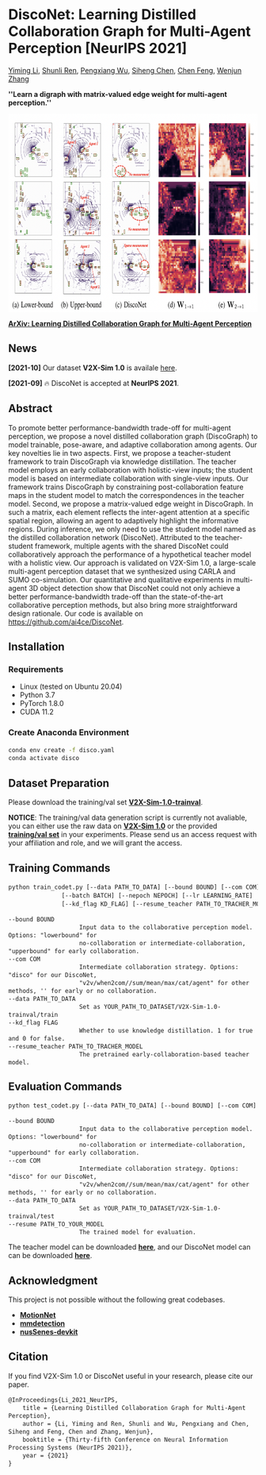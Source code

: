 # DiscoNet: Learning Distilled Collaboration Graph for Multi-Agent Perception [NeurIPS 2021]

[Yiming Li](https://scholar.google.com/citations?user=i_aajNoAAAAJ), [Shunli Ren](https://github.com/ShunliRen), [Pengxiang Wu](https://scholar.google.com/citations?user=MXLs7GcAAAAJ&hl=en), [Siheng Chen](https://scholar.google.com/citations?user=W_Q33RMAAAAJ&hl=en), [Chen Feng](https://scholar.google.com/citations?user=YeG8ZM0AAAAJ), [Wenjun Zhang](https://www.researchgate.net/profile/Wenjun-Zhang-29)

**''Learn a digraph with matrix-valued edge weight for multi-agent perception.''**

<p align="center"><img src='img.png' align="center" height="400px"> </p>

[**ArXiv: Learning Distilled Collaboration Graph for Multi-Agent Perception**]()        



## News
**[2021-10]**  Our dataset **V2X-Sim 1.0** is availale [here](https://ai4ce.github.io/V2X-Sim/).

**[2021-09]**  🔥 DiscoNet is accepted at **NeurIPS 2021**.

## Abstract
To promote better performance-bandwidth trade-off for multi-agent perception, we propose a novel distilled collaboration graph (DiscoGraph) to model trainable, pose-aware, and adaptive collaboration among agents. Our key novelties lie in two aspects. First, we propose a teacher-student framework to train DiscoGraph via knowledge distillation. The teacher model employs an early collaboration with holistic-view inputs; the student model is based on intermediate collaboration with single-view inputs. Our framework trains DiscoGraph by constraining post-collaboration feature maps in the student model to match the correspondences in the teacher model. Second, we propose a matrix-valued edge weight in DiscoGraph. In such a matrix, each element reflects the inter-agent attention at a specific spatial region, allowing an agent to adaptively highlight the informative regions. During inference, we only need to use the student model named as the distilled collaboration network (DiscoNet). Attributed to the teacher-student framework, multiple agents with the shared DiscoNet could collaboratively approach the performance of a hypothetical teacher model with a holistic view. Our approach is validated on V2X-Sim 1.0, a large-scale multi-agent perception dataset that we synthesized using CARLA and SUMO co-simulation. Our quantitative and qualitative experiments in multi-agent 3D object detection show that DiscoNet could not only achieve a better performance-bandwidth trade-off than the state-of-the-art collaborative perception methods, but also bring more straightforward design rationale. Our code is available on https://github.com/ai4ce/DiscoNet.

## Installation
### Requirements
* Linux (tested on Ubuntu 20.04)
* Python 3.7
* PyTorch 1.8.0
* CUDA 11.2

### Create Anaconda Environment
```bash
conda env create -f disco.yaml
conda activate disco
```

## Dataset Preparation
Please download the training/val set [**V2X-Sim-1.0-trainval**](https://drive.google.com/file/d/11lyIaOeNMCpJkZDOydxqGBNoHiTxTgZk/view?usp=sharing).

**NOTICE**: The training/val data generation script is currently not avaliable, you can either use the raw data on [**V2X-Sim 1.0**](https://ai4ce.github.io/V2X-Sim/) or the provided [**training/val set**](https://drive.google.com/file/d/11lyIaOeNMCpJkZDOydxqGBNoHiTxTgZk/view?usp=sharing) in your experiments. Please send us an access request with your affiliation and role, and we will grant the access.

## Training Commands
```bash
python train_codet.py [--data PATH_TO_DATA] [--bound BOUND] [--com COM]
               [--batch BATCH] [--nepoch NEPOCH] [--lr LEARNING_RATE] 
               [--kd_flag KD_FLAG] [--resume_teacher PATH_TO_TRACHER_MODEL]
```

```
--bound BOUND       
                    Input data to the collaborative perception model. Options: "lowerbound" for 
                    no-collaboration or intermediate-collaboration, "upperbound" for early collaboration.
--com COM   
                    Intermediate collaboration strategy. Options: "disco" for our DiscoNet,
                    "v2v/when2com//sum/mean/max/cat/agent" for other methods, '' for early or no collaboration.
--data PATH_TO_DATA         
                    Set as YOUR_PATH_TO_DATASET/V2X-Sim-1.0-trainval/train
--kd_flag FLAG
                    Whether to use knowledge distillation. 1 for true and 0 for false.
--resume_teacher PATH_TO_TRACHER_MODEL 
                    The pretrained early-collaboration-based teacher model.

```

## Evaluation Commands
```bash
python test_codet.py [--data PATH_TO_DATA] [--bound BOUND] [--com COM] [--resume PATH_TO_YOUR_MODEL]
```

```
--bound BOUND       
                    Input data to the collaborative perception model. Options: "lowerbound" for 
                    no-collaboration or intermediate-collaboration, "upperbound" for early collaboration.
--com COM   
                    Intermediate collaboration strategy. Options: "disco" for our DiscoNet,
                    "v2v/when2com//sum/mean/max/cat/agent" for other methods, '' for early or no collaboration.
--data PATH_TO_DATA         
                    Set as YOUR_PATH_TO_DATASET/V2X-Sim-1.0-trainval/test
--resume PATH_TO_YOUR_MODEL 
                    The trained model for evaluation.

```

The teacher model can be downloaded [**here**](https://drive.google.com/file/d/13JhhlQyEEnuyI8g-Kahq3qWZH2kCbJKV/view?usp=sharing), and our DiscoNet model can can be downloaded [**here**](https://drive.google.com/file/d/1X6cEmfuRIoaDpCkG9sDUqcB7uUi3ATfc/view?usp=sharing).

## Acknowledgment  
This project is not possible without the following great codebases.
* [**MotionNet**](https://github.com/pxiangwu/MotionNet)
* [**mmdetection**](https://github.com/open-mmlab/mmdetection)
* [**nusSenes-devkit**](https://github.com/nutonomy/nuscenes-devkit)


## Citation
If you find V2X-Sim 1.0 or DiscoNet useful in your research, please cite our paper.
```
@InProceedings{Li_2021_NeurIPS,
    title = {Learning Distilled Collaboration Graph for Multi-Agent Perception},
    author = {Li, Yiming and Ren, Shunli and Wu, Pengxiang and Chen, Siheng and Feng, Chen and Zhang, Wenjun},
    booktitle = {Thirty-fifth Conference on Neural Information Processing Systems (NeurIPS 2021)},
    year = {2021}
}
```

